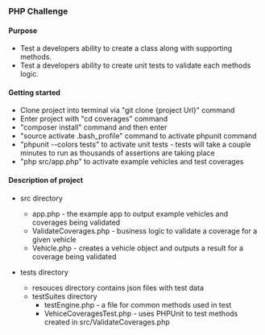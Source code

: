 ### PHP Challenge
#### Purpose
* Test a developers ability to create a class along with supporting methods.
* Test a developers ability to create unit tests to validate each methods logic.

#### Getting started
* Clone project into terminal via "git clone {project Url}" command
* Enter project with "cd coverages" command
* "composer install" command and then enter
* "source activate .bash_profile" command to activate phpunit command
* "phpunit --colors tests" to activate unit tests - tests will take a couple minutes to run as thousands of assertions are taking place
* "php src/app.php" to activate example vehicles and test coverages

#### Description of project
* src directory
  * app.php - the example app to output example vehicles and coverages being validated
  * ValidateCoverages.php - business logic to validate a coverage for a given vehicle
  * Vehicle.php - creates a vehicle object and outputs a result for a coverage being validated

* tests directory
  * resouces directory contains json files with test data
  * testSuites directory
    * testEngine.php - a file for common methods used in test
    * VehiceCoveragesTest.php - uses PHPUnit to test methods created in src/ValidateCoverages.php
